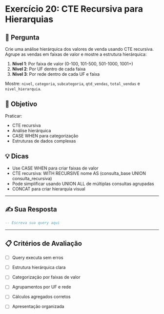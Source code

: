 # Exercício 20: CTE Recursiva para Hierarquias

## 📝 Pergunta

Crie uma análise hierárquica dos valores de venda usando CTE recursiva. Agrupe as vendas em faixas de valor e mostre a estrutura hierárquica:

1. **Nível 1**: Por faixa de valor (0-100, 101-500, 501-1000, 1001+)
2. **Nível 2**: Por UF dentro de cada faixa
3. **Nível 3**: Por rede dentro de cada UF e faixa

Mostre: `nivel`, `categoria`, `subcategoria`, `qtd_vendas`, `total_vendas` e `nivel_hierarquia`.

## 🎯 Objetivo

Praticar:
- CTE recursiva
- Análise hierárquica
- CASE WHEN para categorização
- Estruturas de dados complexas

## 💡 Dicas

- Use CASE WHEN para criar faixas de valor
- CTE recursiva: WITH RECURSIVE nome AS (consulta_base UNION consulta_recursiva)
- Pode simplificar usando UNION ALL de múltiplas consultas agrupadas
- CONCAT para criar hierarquia visual

---

## ✍️ Sua Resposta

```sql
-- Escreva sua query aqui


```

---

## 📋 Critérios de Avaliação

- [ ] Query executa sem erros
- [ ] Estrutura hierárquica clara
- [ ] Categorização por faixas de valor
- [ ] Agrupamentos por UF e rede
- [ ] Cálculos agregados corretos
- [ ] Apresentação organizada

